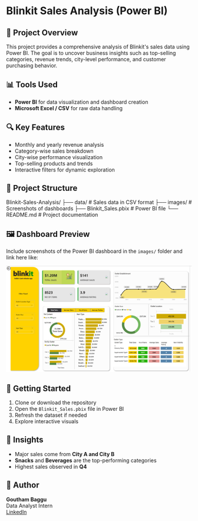 # Blinkit Sales Analysis (Power BI)

## 📌 Project Overview
This project provides a comprehensive analysis of Blinkit's sales data using Power BI. The goal is to uncover business insights such as top-selling categories, revenue trends, city-level performance, and customer purchasing behavior.

## 📊 Tools Used
- **Power BI** for data visualization and dashboard creation  
- **Microsoft Excel / CSV** for raw data handling

## 🔍 Key Features
- Monthly and yearly revenue analysis  
- Category-wise sales breakdown  
- City-wise performance visualization  
- Top-selling products and trends  
- Interactive filters for dynamic exploration

## 📁 Project Structure
Blinkit-Sales-Analysis/
├── data/ # Sales data in CSV format
├── images/ # Screenshots of dashboards
├── Blinkit_Sales.pbix # Power BI file
└── README.md # Project documentation

## 🖼️ Dashboard Preview
Include screenshots of the Power BI dashboard in the `images/` folder and link here like:

![Dashboard Screenshot](Charts/Dashboard.png)

## 🚀 Getting Started
1. Clone or download the repository  
2. Open the `Blinkit_Sales.pbix` file in Power BI  
3. Refresh the dataset if needed  
4. Explore interactive visuals

## 🧠 Insights
- Major sales come from **City A and City B**  
- **Snacks** and **Beverages** are the top-performing categories  
- Highest sales observed in **Q4**

## 📌 Author
**Goutham Baggu**  
Data Analyst Intern  
[LinkedIn](https://www.linkedin.com/in/goutham-baggu-a0202728b/)
